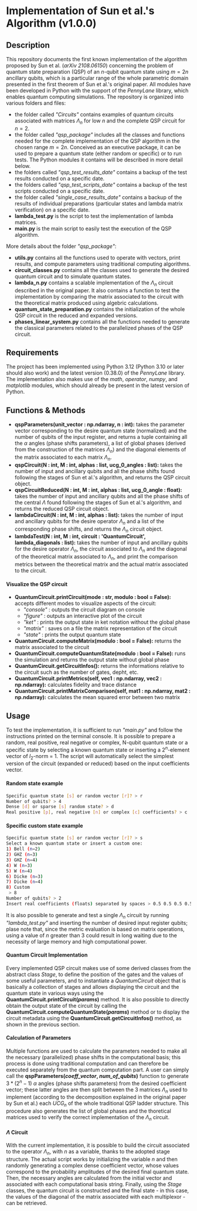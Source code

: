 # Implementation of Sun et al.'s Algorithm (v1.0.0)

## Description
This repository documents the first known implementation of the algorithm proposed by Sun et al. (*arXiv 2108.06150*) concerning the problem of quantum state preparation (QSP) of an $n$-qubit quantum state using $m=2n$ ancillary qubits, which is a particular range of the whole parametric domain presented in the first theorem of Sun et al.'s original paper. All modules have been developed in Python with the support of the *PennyLane* library, which enables quantum computing simulations. The repository is organized into various folders and files:
- the folder called *"Circuits"* contains examples of quantum circuits associated with matrices $\Lambda_n$ for low $n$ and the complete QSP circuit for $n=2$.
- the folder called *"qsp_package"* includes all the classes and functions needed for the complete implementation of the QSP algorithm in the chosen range $m=2n$. Conceived as an executive package, it can be used to prepare a quantum state (either random or specific) or to run tests. The Python modules it contains will be described in more detail below.
- the folders called *"qsp_test_results_date"* contains a backup of the test results conducted on a specific date.
- the folders called *"qsp_test_scripts_date"* contains a backup of the test scripts conducted on a specific date.
- the folder called *"single_case_results_date"* contains a backup of the results of individual preparations (particular states and lambda matrix verification) on a specific date.
- **lambda_test.py** is the script to test the implementation of lambda matrices.
- **main.py** is the main script to easily test the execution of the QSP algorithm.

More details about the folder *"qsp_package"*:
- **utils.py** contains all the functions used to operate with vectors, print results, and compute parameters using traditional computing algorithms.
- **circuit\_classes.py** contains all the classes used to generate the desired quantum circuit and to simulate quantum states.
- **lambda\_n.py** contains a scalable implementation of the $\Lambda_n$ circuit described in the original paper. It also contains a function to test the implementation by comparing the matrix associated to the circuit with the theoretical matrix produced using algebric calculations.
- **quantum\_state\_preparation.py** contains the initialization of the whole QSP circuit in the reduced and expanded versions.
- **phases\_linear\_system.py** contains all the functions needed to generate the classical parameters related to the parallelized phases of the QSP circuit.

## Requirements
The project has been implemented using Python 3.12 (Python 3.10 or later should also work) and the latest version (0.38.0) of the *PennyLane* library. The implementation also makes use of the *math*, *operator*, *numpy*, and *matplotlib* modules, which should already be present in the latest version of Python.

## Functions & Methods
- **qspParameters(unit_vector : np.ndarray, n : int):** takes the parameter vector corresponding to the desire quantum state (normalized) and the number of qubits of the input register, and returns a tuple containing all the $\alpha$ angles (phase shifts parameters), a list of global phases (derived from the construction of the matrices $\Lambda_n$) and the diagonal elements of the matrix associated to each matrix $\Lambda_n$.
- **qspCircuit(N : int, M : int, alphas : list, ucg_0_angles : list):** takes the number of input and ancillary qubits and all the phase shifts found following the stages of Sun et al.'s algorithm, and returns the QSP circuit object.
- **qspCircuitReduced(N : int, M : int, alphas : list, ucg_0_angle : float):** takes the number of input and ancillary qubits and all the phase shifts of the central $\Lambda$ found following the stages of Sun et al.'s algorithm, and returns the reduced QSP circuit object.
- **lambdaCircuit(N : int, M : int, alphas : list):** takes the number of input and ancillary qubits for the desire operator $\Lambda_n$ and a list of the corresponding phase shifts, and returns the $\Lambda_n$ circuit object.
- **lambdaTest(N : int, M : int, circuit : 'QuantumCircuit', lambda_diagonals : list):** takes the number of input and ancillary qubits for the desire operator $\Lambda_n$, the circuit associated to $\Lambda_n$ and the diagonal of the theoretical matrix associated to $\Lambda_n$, and print the comparison metrics between the theoretical matrix and the actual matrix associated to the circuit.
#### Visualize the QSP circuit
- **QuantumCircuit.printCircuit(mode : str, modulo : bool = False):** accepts different modes to visualize aspects of the circuit:
  - *"console"* : outputs the circuit diagram on console
  - *"figure"* : outputs an interactive plot of the circuit
  - *"ket"* : prints the output state in ket notation without the global phase
  - *"matrix"* : saves on a file the matrix representation of the circuit
  - *"state"* : prints the output quantum state
- **QuantumCircuit.computeMatrix(modulo : bool = False):** returns the matrix associated to the circuit
- **QuantumCircuit.computeQuantumState(modulo : bool = False):** runs the simulation and returns the output state without global phase
- **QuantumCircuit.getCircuitInfos():** returns the informations relative to the circuit such as the number of gates, depht, etc.
- **QuantumCircuit.printMetrics(self, vec1 : np.ndarray, vec2 : np.ndarray):** calculates fidelity and trace distance
- **QuantumCircuit.printMatrixComparison(self, mat1 : np.ndarray, mat2 : np.ndarray):** calculates the mean squared error between two matrix
  
## Usage
To test the implementation, it is sufficient to run *"main.py"* and follow the instructions printed on the terminal console. It is possible to prepare a random, real positive, real negative or complex, N-qubit quantum state or a specific state by selecting a known quantum state or inserting a $2^n$-element vector of $l_2$-norm = 1.
The script will automatically select the simplest version of the circuit (expanded or reduced) based on the input coefficients vector.
#### Random state example
```bash
Specific quantum state [s] or random vector [r]? > r
Number of qubits? > 4
Dense [d] or sparse [s] random state? > d
Real positive [p], real negative [n] or complex [c] coefficients? > c
```
#### Specific custom state example
```bash
Specific quantum state [s] or random vector [r]? > s
Select a known quantum state or insert a custom one:
1) Bell (n=2)
2) GHZ (n=3)
3) GHZ (n=4)
4) W (n=3)
5) W (n=4)
6) Dicke (n=3)
7) Dicke (n=4)
8) Custom
 > 8
Number of qubits? > 2
Insert real coefficients (floats) separated by spaces > 0.5 0.5 0.5 0.5
```
It is also possible to generate and test a single $\Lambda_n$ circuit by running *"lambda_test.py"* and inserting the number of desired input register qubits; plase note that, since the metric evaluation is based on matrix operations, using a value of $n$ greater than 3 could result in long waiting due to the necessity of large memory and high computational power.

#### Quantum Circuit Implementation
Every implemented QSP circuit makes use of some derived classes from the abstract class *Stage*, to define the position of the gates and the values of some useful parameters, and to instantiate a _QuantumCircuit_ object that is basically a collection of stages and allows displaying the circuit and the quantum state in various ways using the **QuantumCircuit.printCircuit(_params_)** method.
It is also possible to directly obtain the output state of the circuit by calling the **QuantumCircuit.computeQuantumState(_params_)** method or to display the circuit metadata using the **QuantumCircuit.getCircuitInfos()** method, as shown in the previous section.

#### Calculation of Parameters
Multiple functions are used to calculate the parameters needed to make all the necessary (parallelized) phase shifts in the computational basis; this process is done using traditional computation and can therefore be executed separately from the quantum computation part. A user can simply call the **qspParameters(_coeff\_vector_, _num\_of\_qubits_)** function to generate $3*(2^n-1)$ $\alpha$ angles (phase shifts parameters) from the desired coefficient vector; these latter angles are then split between the 3 matrices $\Lambda_n$ used to implement (according to the decomposition explained in the original paper by Sun et al.) each $UCG_n$ of the whole traditional QSP ladder structure.
This procedure also generates the list of global phases and the thoretical matrices used to verify the correct implementation of the $\Lambda_n$ circuit.

#### $\Lambda$ Circuit
With the current implementation, it is possible to build the circuit associated to the operator $\Lambda_n$, with $n$ as a variable, thanks to the adopted stage structure. 
The actual script works by initializing the variable $n$ and then randomly generating a complex dense coefficient vector, whose values correspond to the probability amplitudes of the desired final quantum state. Then, the necessary angles are calculated from the initial vector and associated with each computational basis string. Finally, using the *Stage* classes, the quantum circuit is constructed and the final state - in this case, the values of the diagonal of the matrix associated with each multiplexor - can be retrieved.
